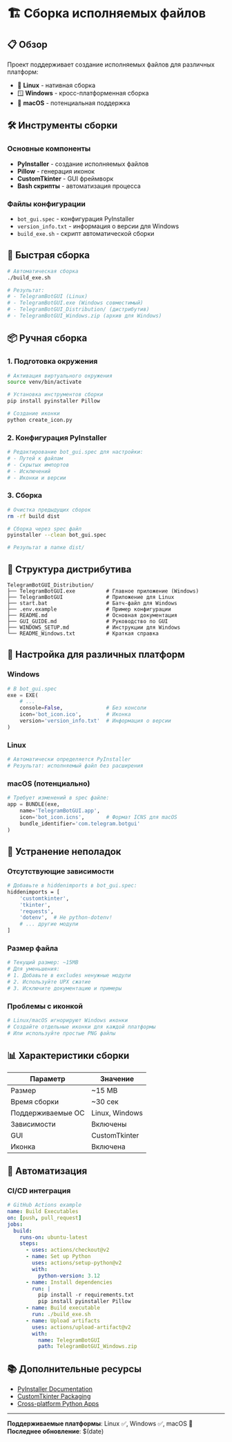 # 🏗️ Сборка исполняемых файлов

## 📋 Обзор

Проект поддерживает создание исполняемых файлов для различных платформ:
- 🐧 **Linux** - нативная сборка
- 🪟 **Windows** - кросс-платформенная сборка
- 🍎 **macOS** - потенциальная поддержка

## 🛠️ Инструменты сборки

### Основные компоненты
- **PyInstaller** - создание исполняемых файлов
- **Pillow** - генерация иконок
- **CustomTkinter** - GUI фреймворк
- **Bash скрипты** - автоматизация процесса

### Файлы конфигурации
- `bot_gui.spec` - конфигурация PyInstaller
- `version_info.txt` - информация о версии для Windows
- `build_exe.sh` - скрипт автоматической сборки

## 🚀 Быстрая сборка

```bash
# Автоматическая сборка
./build_exe.sh

# Результат:
# - TelegramBotGUI (Linux)
# - TelegramBotGUI.exe (Windows совместимый)
# - TelegramBotGUI_Distribution/ (дистрибутив)
# - TelegramBotGUI_Windows.zip (архив для Windows)
```

## 📦 Ручная сборка

### 1. Подготовка окружения

```bash
# Активация виртуального окружения
source venv/bin/activate

# Установка инструментов сборки
pip install pyinstaller Pillow

# Создание иконки
python create_icon.py
```

### 2. Конфигурация PyInstaller

```bash
# Редактирование bot_gui.spec для настройки:
# - Путей к файлам
# - Скрытых импортов
# - Исключений
# - Иконки и версии
```

### 3. Сборка

```bash
# Очистка предыдущих сборок
rm -rf build dist

# Сборка через spec файл
pyinstaller --clean bot_gui.spec

# Результат в папке dist/
```

## 🎯 Структура дистрибутива

```
TelegramBotGUI_Distribution/
├── TelegramBotGUI.exe          # Главное приложение (Windows)
├── TelegramBotGUI              # Приложение для Linux
├── start.bat                   # Батч-файл для Windows
├── .env.example                # Пример конфигурации
├── README.md                   # Основная документация
├── GUI_GUIDE.md                # Руководство по GUI
├── WINDOWS_SETUP.md            # Инструкции для Windows
└── README_Windows.txt          # Краткая справка
```

## 🔧 Настройка для различных платформ

### Windows
```python
# В bot_gui.spec
exe = EXE(
    # ...
    console=False,              # Без консоли
    icon='bot_icon.ico',        # Иконка
    version='version_info.txt'  # Информация о версии
)
```

### Linux
```python
# Автоматически определяется PyInstaller
# Результат: исполняемый файл без расширения
```

### macOS (потенциально)
```python
# Требует изменений в spec файле:
app = BUNDLE(exe,
    name='TelegramBotGUI.app',
    icon='bot_icon.icns',       # Формат ICNS для macOS
    bundle_identifier='com.telegram.botgui'
)
```

## 🐛 Устранение неполадок

### Отсутствующие зависимости
```bash
# Добавьте в hiddenimports в bot_gui.spec:
hiddenimports = [
    'customtkinter',
    'tkinter',
    'requests',
    'dotenv',  # Не python-dotenv!
    # ... другие модули
]
```

### Размер файла
```bash
# Текущий размер: ~15MB
# Для уменьшения:
# 1. Добавьте в excludes ненужные модули
# 2. Используйте UPX сжатие
# 3. Исключите документацию и примеры
```

### Проблемы с иконкой
```bash
# Linux/macOS игнорируют Windows иконки
# Создайте отдельные иконки для каждой платформы
# Или используйте простые PNG файлы
```

## 📊 Характеристики сборки

| Параметр | Значение |
|----------|----------|
| Размер | ~15 MB |
| Время сборки | ~30 сек |
| Поддерживаемые ОС | Linux, Windows |
| Зависимости | Включены |
| GUI | CustomTkinter |
| Иконка | Включена |

## 🔄 Автоматизация

### CI/CD интеграция
```yaml
# GitHub Actions example
name: Build Executables
on: [push, pull_request]
jobs:
  build:
    runs-on: ubuntu-latest
    steps:
      - uses: actions/checkout@v2
      - name: Set up Python
        uses: actions/setup-python@v2
        with:
          python-version: 3.12
      - name: Install dependencies
        run: |
          pip install -r requirements.txt
          pip install pyinstaller Pillow
      - name: Build executable
        run: ./build_exe.sh
      - name: Upload artifacts
        uses: actions/upload-artifact@v2
        with:
          name: TelegramBotGUI
          path: TelegramBotGUI_Windows.zip
```

## 📚 Дополнительные ресурсы

- [PyInstaller Documentation](https://pyinstaller.readthedocs.io/)
- [CustomTkinter Packaging](https://customtkinter.tomschimansky.com/documentation/packaging)
- [Cross-platform Python Apps](https://realpython.com/pyinstaller-python/)

---

**Поддерживаемые платформы**: Linux ✅, Windows ✅, macOS 🔄  
**Последнее обновление**: $(date)
